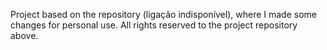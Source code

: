 Project based on the repository (ligação indisponível), where I made some changes for personal use. All rights reserved to the project repository above.
